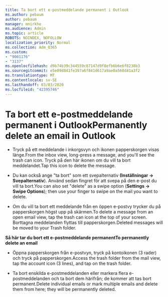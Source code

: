 ```yaml
---
title: Ta bort ett e-postmeddelande permanent i Outlook
ms.author: pebaum
author: pebaum
manager: mnirkhe
ms.audience: Admin
ms.topic: article
ROBOTS: NOINDEX, NOFOLLOW
localization_priority: Normal
ms.collection: Adm_O365
ms.custom:
- "9001176"
- "3137"
ms.openlocfilehash: d9b74b39c344559c87147d9f8efb6b6e6f8238b3
ms.sourcegitcommit: e5e09d841fe397a6f841d617a9ae0a560d41a3f2
ms.translationtype: MT
ms.contentlocale: sv-SE
ms.lasthandoff: 03/03/2020
ms.locfileid: "42395746"
---
```

# <a name="permanently-delete-an-email-in-outlook"></a><span data-ttu-id="7acd2-102">Ta bort ett e-postmeddelande permanent i Outlook</span><span class="sxs-lookup"><span data-stu-id="7acd2-102">Permanently delete an email in Outlook</span></span>

- <span data-ttu-id="7acd2-103">Tryck på ett meddelande i inkorgsvyn och ikonen papperskorgen visas länge.</span><span class="sxs-lookup"><span data-stu-id="7acd2-103">From the inbox view, long-press a message, and you'll see the trash can icon.</span></span> <span data-ttu-id="7acd2-104">Tryck på den här ikonen om du vill ta bort meddelandet.</span><span class="sxs-lookup"><span data-stu-id="7acd2-104">Tap this icon to delete the message.</span></span>

- <span data-ttu-id="7acd2-105">Du kan också ange "ta bort" som ett svepalternativ **(Inställningar -> Svepalternativ**). Använd sedan fingret för att svepa på den e-post du vill ta bort.</span><span class="sxs-lookup"><span data-stu-id="7acd2-105">You can also set "delete" as a swipe option (**Settings -> Swipe Options**); then use your finger to swipe on the mail you want to delete.</span></span> 

- <span data-ttu-id="7acd2-106">Om du vill ta bort ett meddelande från en öppen e-postvy trycker du på papperskorgen högst upp på skärmen.</span><span class="sxs-lookup"><span data-stu-id="7acd2-106">To delete a message from an open email view, tap the trash can icon at the top of your screen.</span></span> <span data-ttu-id="7acd2-107">Borttagna meddelanden flyttas till papperskorgen.</span><span class="sxs-lookup"><span data-stu-id="7acd2-107">Deleted messages will be moved to your Trash folder.</span></span> 

<span data-ttu-id="7acd2-108">**Så här tar du bort ett e-postmeddelande permanent**</span><span class="sxs-lookup"><span data-stu-id="7acd2-108">**To permanently delete an email**</span></span>

- <span data-ttu-id="7acd2-109">Öppna papperskorgen från e-postvyn, tryck på kontoikonen (3 rader) och tryck på papperskorgen.</span><span class="sxs-lookup"><span data-stu-id="7acd2-109">Access the trash folder from the mail view, tap the account icon (3 lines), and tap on the trash folder.</span></span>

- <span data-ttu-id="7acd2-110">Ta bort enskilda e-postmeddelanden eller markera flera e-postmeddelanden och ta bort dem härifrån; de kommer att tas bort permanent.</span><span class="sxs-lookup"><span data-stu-id="7acd2-110">Delete individual emails or mark multiple emails and delete them from here; they will be permanently deleted.</span></span>